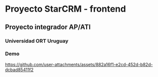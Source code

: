 # Proyecto StarCRM - frontend 
## Proyecto integrador AP/ATI 
### Universidad ORT Uruguay


### Demo
https://github.com/user-attachments/assets/882a16f1-e2cd-452d-b82d-dcbad85411f2
